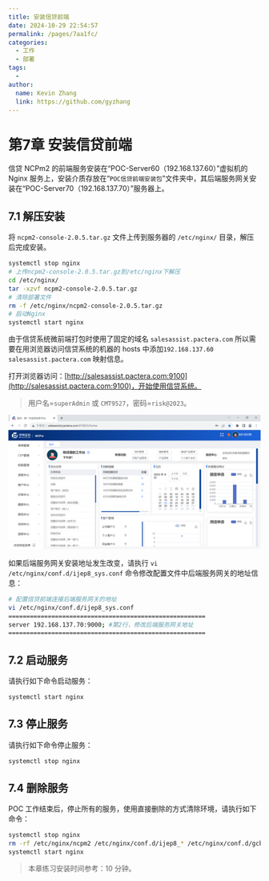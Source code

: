 ```yaml
---
title: 安装信贷前端
date: 2024-10-29 22:54:57
permalink: /pages/7aa1fc/
categories: 
  - 工作
  - 部署
tags: 
  - 
author: 
  name: Kevin Zhang
  link: https://github.com/gyzhang
---
```

# 第7章 安装信贷前端

信贷 NCPm2 的前端服务安装在“POC-Server60（192.168.137.60）”虚拟机的 Nginx 服务上，安装介质存放在“`POC信贷前端安装包`”文件夹中，其后端服务网关安装在“POC-Server70（192.168.137.70）”服务器上。

## 7.1 解压安装

将 `ncpm2-console-2.0.5.tar.gz` 文件上传到服务器的 `/etc/nginx/` 目录，解压后完成安装。

```bash
systemctl stop nginx
# 上传ncpm2-console-2.0.5.tar.gz到/etc/nginx下解压
cd /etc/nginx/
tar -xzvf ncpm2-console-2.0.5.tar.gz
# 清除部署文件
rm -f /etc/nginx/ncpm2-console-2.0.5.tar.gz
# 启动Nginx
systemctl start nginx
```

由于信贷系统微前端打包时使用了固定的域名 `salesassist.pactera.com` 所以需要在用浏览器访问信贷系统的机器的 hosts 中添加`192.168.137.60 salesassist.pactera.com` 映射信息。

打开浏览器访问：[http://salesassist.pactera.com:9100](http://salesassist.pactera.com:9100)，开始使用信贷系统。

> 用户名=`superAdmin` 或 `CMT9527`，密码=`risk@2023`。

![image-20230822164105619](./images/image-20230822164105619.png)

如果后端服务网关安装地址发生改变，请执行 `vi /etc/nginx/conf.d/ijep8_sys.conf` 命令修改配置文件中后端服务网关的地址信息：

```bash
# 配置信贷前端连接后端服务网关的地址
vi /etc/nginx/conf.d/ijep8_sys.conf
=======================================================
server 192.168.137.70:9000; #第2行，修改后端服务网关地址
=======================================================
```

## 7.2 启动服务

请执行如下命令启动服务：

```bash
systemctl start nginx
```

## 7.3 停止服务

请执行如下命令停止服务：

```bash
systemctl stop nginx
```

## 7.4 删除服务

POC 工作结束后，停止所有的服务，使用直接删除的方式清除环境，请执行如下命令：

```bash
systemctl stop nginx
rm -rf /etc/nginx/ncpm2 /etc/nginx/conf.d/ijep8_* /etc/nginx/conf.d/gcb_*
systemctl start nginx
```

> 本章练习安装时间参考：10 分钟。

<div STYLE="page-break-after: always;"></div>